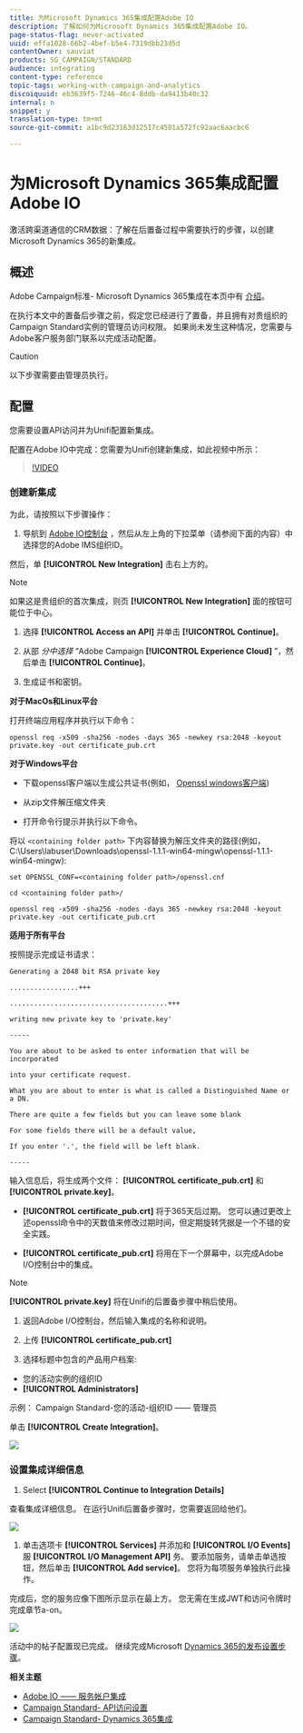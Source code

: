```yaml
---
title: 为Microsoft Dynamics 365集成配置Adobe IO
description: 了解如何为Microsoft Dynamics 365集成配置Adobe IO。
page-status-flag: never-activated
uuid: effa1028-66b2-4bef-b5e4-7319dbb23d5d
contentOwner: sauviat
products: SG_CAMPAIGN/STANDARD
audience: integrating
content-type: reference
topic-tags: working-with-campaign-and-analytics
discoiquuid: eb3639f5-7246-46c4-8ddb-da9413b40c32
internal: n
snippet: y
translation-type: tm+mt
source-git-commit: a1bc9d23163d12517c4501a572fc92aac6aacbc6

---
```



# 为Microsoft Dynamics 365集成配置Adobe IO

激活跨渠道通信的CRM数据：了解在后置备过程中需要执行的步骤，以创建Microsoft Dynamics 365的新集成。

## 概述

Adobe Campaign标准- Microsoft Dynamics 365集成在本页中有 [介绍](../../integrating/using/working-with-campaign-standard-and-microsoft-dynamics-365.md)。

在执行本文中的置备后步骤之前，假定您已经进行了置备，并且拥有对贵组织的Campaign Standard实例的管理员访问权限。  如果尚未发生这种情况，您需要与Adobe客户服务部门联系以完成活动配置。

>[!CAUTION]
>
>以下步骤需要由管理员执行。

## 配置

您需要设置API访问并为Unifi配置新集成。

配置在Adobe IO中完成：您需要为Unifi创建新集成，如此视频中所示：

>[!VIDEO](https://video.tv.adobe.com/v/27308)

### 创建新集成

为此，请按照以下步骤操作：

1. 导航到 [Adobe IO控制台](https://console.adobe.io/home#) ，然后从左上角的下拉菜单（请参阅下面的内容）中选择您的Adobe IMS组织ID。

然后，单 **[!UICONTROL New Integration]** 击右上方的。

>[!NOTE]
>
>如果这是贵组织的首次集成，则页 **[!UICONTROL New Integration]** 面的按钮可能位于中心。

1. 选择 **[!UICONTROL Access an API]** 并单击 **[!UICONTROL Continue]**。

1. 从部 _分中选择_ “Adobe Campaign **[!UICONTROL Experience Cloud]** ”，然后单击 **[!UICONTROL Continue]**。

1. 生成证书和密钥。

**对于MacOs和Linux平台**

打开终端应用程序并执行以下命令：

```
openssl req -x509 -sha256 -nodes -days 365 -newkey rsa:2048 -keyout private.key -out certificate_pub.crt
```

**对于Windows平台**

* 下载openssl客户端以生成公共证书(例如， [Openssl windows客户端](https://bintray.com/vszakats/generic/download_file?file_path=openssl-1.1.1-win64-mingw.zip))

* 从zip文件解压缩文件夹

* 打开命令行提示并执行以下命令。

将以 `<containing folder path>` 下内容替换为解压文件夹的路径(例如，C:\Users\labuser\Downloads\openssl-1.1.1-win64-mingw\openssl-1.1.1-win64-mingw):

```
set OPENSSL_CONF=<containing folder path>/openssl.cnf
 
cd <containing folder path>/
 
openssl req -x509 -sha256 -nodes -days 365 -newkey rsa:2048 -keyout private.key -out certificate_pub.crt
```

**适用于所有平台**

按照提示完成证书请求：

```
Generating a 2048 bit RSA private key
 
.................+++
 
.......................................+++
 
writing new private key to 'private.key'
 
-----
 
You are about to be asked to enter information that will be incorporated
 
into your certificate request.
 
What you are about to enter is what is called a Distinguished Name or a DN.
 
There are quite a few fields but you can leave some blank
 
For some fields there will be a default value,
 
If you enter '.', the field will be left blank.
 
-----
```

输入信息后，将生成两个文件： **[!UICONTROL certificate_pub.crt]** 和 **[!UICONTROL private.key]**。

* **[!UICONTROL certificate_pub.crt]** 将于365天后过期。 您可以通过更改上述openssl命令中的天数值来修改过期时间，但定期旋转凭据是一个不错的安全实践。

* **[!UICONTROL certificate_pub.crt]** 将用在下一个屏幕中，以完成Adobe I/O控制台中的集成。

>[!NOTE]
>
> **[!UICONTROL private.key]** 将在Unifi的后置备步骤中稍后使用。

1. 返回Adobe I/O控制台，然后输入集成的名称和说明。

1. 上传 **[!UICONTROL certificate_pub.crt]**

1. 选择标题中包含的产品用户档案:

* 您的活动实例的组织ID
* **[!UICONTROL Administrators]**

示例： Campaign Standard-您的活动-组织ID —— 管理员

单击 **[!UICONTROL Create Integration]**。

![](assets/MSdynACSIntegration-4B.png)

### 设置集成详细信息

1. Select **[!UICONTROL Continue to Integration Details]**

查看集成详细信息。  在运行Unifi后置备步骤时，您需要返回给他们。

![](assets/MSdynACSIntegration-5.png)

1. 单击选项卡 **[!UICONTROL Services]** 并添加和 **[!UICONTROL I/O Events]** 服 **[!UICONTROL I/O Management API]** 务。  要添加服务，请单击单选按钮，然后单击 **[!UICONTROL Add service]**。  您将为每项服务单独执行此操作。

完成后，您的服务应像下图所示显示在最上方。 您无需在生成JWT和访问令牌时完成章节a-on。

![](assets/MSdynACSIntegration-6.png)

活动中的帖子配置现已完成。  继续完成Microsoft [Dynamics 365的发布设置步骤](../../integrating/using/configure-microsoft-dynamics-365-for-campaign-integration.md)。

**相关主题**

* [Adobe IO —— 服务帐户集成](https://www.adobe.io/authentication/auth-methods.html#!AdobeDocs/adobeio-auth/master/AuthenticationOverview/ServiceAccountIntegration.md)
* [Campaign Standard- API访问设置](https://docs.campaign.adobe.com/doc/standard/en/api/ACS_API.html#setting-up-api-access)
* [Campaign Standard- Dynamics 365集成](../../integrating/using/configure-microsoft-dynamics-365-for-campaign-integration.md)
